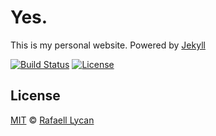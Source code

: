 # Yes.

This is my personal website. Powered by [Jekyll](https://jekyllrb.com/)

[![Build Status](https://travis-ci.org/rafaell-lycan/rafaell-lycan.github.com.svg?branch=master)](https://travis-ci.org/rafaell-lycan/rafaell-lycan.github.com)
[![License](https://img.shields.io/github/license/mashape/apistatus.svg)](https://github.com/rafaell-lycan/rafaell-lycan.github.com/blob/master/LICENSE)

## License

[MIT](LICENSE) &copy; [Rafaell Lycan](https://rafaell-lycan.com)